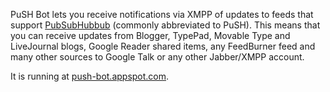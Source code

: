 PuSH Bot lets you receive notifications via XMPP of updates to feeds that support [PubSubHubbub](https://code.google.com/p/pubsubhubbub/) (commonly abbreviated to PuSH). This means that you can receive updates from Blogger, TypePad, Movable Type and LiveJournal blogs, Google Reader shared items, any FeedBurner feed and many other sources to Google Talk or any other Jabber/XMPP account.

It is running at [push-bot.appspot.com](http://push-bot.appspot.com/).
